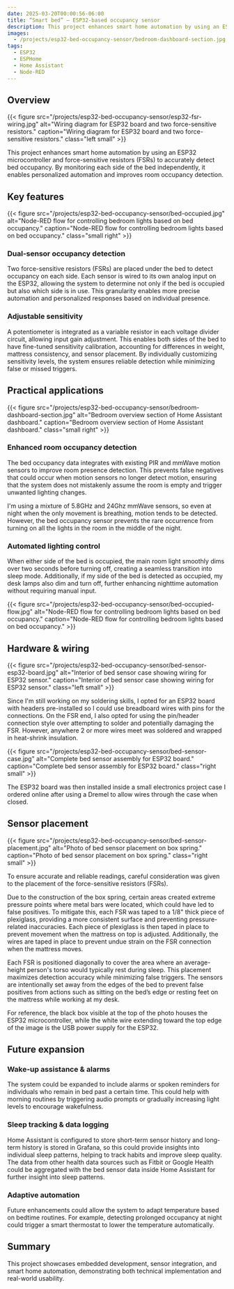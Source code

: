 ```yaml
---
date: 2025-03-20T00:00:56-06:00
title: “Smart bed” – ESP32-based occupancy sensor
description: This project enhances smart home automation by using an ESP32 microcontroller and force-sensitive resistors (FSRs) to accurately detect bed occupancy. By monitoring each side of the bed independently, it enables personalized automation and improves room occupancy detection.
images:
  - /projects/esp32-bed-occupancy-sensor/bedroom-dashboard-section.jpg
tags:
  - ESP32
  - ESPHome
  - Home Assistant
  - Node-RED
---
```

## **Overview**

{{< figure src="/projects/esp32-bed-occupancy-sensor/esp32-fsr-wiring.jpg" alt="Wiring diagram for ESP32 board and two force-sensitive resistors." caption="Wiring diagram for ESP32 board and two force-sensitive resistors." class="left small" >}}

This project enhances smart home automation by using an ESP32 microcontroller and force-sensitive resistors (FSRs) to accurately detect bed occupancy. By monitoring each side of the bed independently, it enables personalized automation and improves room occupancy detection.

## **Key features**

{{< figure src="/projects/esp32-bed-occupancy-sensor/bed-occupied.jpg" alt="Node-RED flow for controlling bedroom lights based on bed occupancy." caption="Node-RED flow for controlling bedroom lights based on bed occupancy." class="small right" >}}

### Dual-sensor occupancy detection

Two force-sensitive resistors (FSRs) are placed under the bed to detect occupancy on each side. Each sensor is wired to its own analog input on the ESP32, allowing the system to determine not only if the bed is occupied but also which side is in use. This granularity enables more precise automation and personalized responses based on individual presence.

### Adjustable sensitivity

A potentiometer is integrated as a variable resistor in each voltage divider circuit, allowing input gain adjustment. This enables both sides of the bed to have fine-tuned sensitivity calibration, accounting for differences in weight, mattress consistency, and sensor placement. By individually customizing sensitivity levels, the system ensures reliable detection while minimizing false or missed triggers.

## **Practical applications**

{{< figure src="/projects/esp32-bed-occupancy-sensor/bedroom-dashboard-section.jpg" alt="Bedroom overview section of Home Assistant dashboard." caption="Bedroom overview section of Home Assistant dashboard." class="small right" >}}

### Enhanced room occupancy detection

The bed occupancy data integrates with existing PIR and mmWave motion sensors to improve room presence detection. This prevents false negatives that could occur when motion sensors no longer detect motion, ensuring that the system does not mistakenly assume the room is empty and trigger unwanted lighting changes.

I'm using a mixture of 5.8GHz and 24Ghz mmWave sensors, so even at night when the only movement is breathing, motion tends to be detected. However, the bed occupancy sensor prevents the rare occurrence from turning on all the lights in the room in the middle of the night.

### Automated lighting control

When either side of the bed is occupied, the main room light smoothly dims over two seconds before turning off, creating a seamless transition into sleep mode. Additionally, if my side of the bed is detected as occupied, my desk lamps also dim and turn off, further enhancing nighttime automation without requiring manual input.

{{< figure src="/projects/esp32-bed-occupancy-sensor/bed-occupied-flow.jpg" alt="Node-RED flow for controlling bedroom lights based on bed occupancy." caption="Node-RED flow for controlling bedroom lights based on bed occupancy." >}}

## **Hardware & wiring**

{{< figure src="/projects/esp32-bed-occupancy-sensor/bed-sensor-esp32-board.jpg" alt="Interior of bed sensor case showing wiring for ESP32 sensor." caption="Interior of bed sensor case showing wiring for ESP32 sensor." class="left small" >}}


Since I'm still working on my soldering skills, I opted for an ESP32 board with headers pre-installed so I could use breadboard wires with pins for the connections. On the FSR end, I also opted for using the pin/header connection style over attempting to solder and potentially damaging the FSR. However, anywhere 2 or more wires meet was soldered and wrapped in heat-shrink insulation.

{{< figure src="/projects/esp32-bed-occupancy-sensor/bed-sensor-case.jpg" alt="Complete bed sensor assembly for ESP32 board." caption="Complete bed sensor assembly for ESP32 board." class="right small" >}}

The ESP32 board was then installed inside a small electronics project case I ordered online after using a Dremel to allow wires through the case when closed.

## **Sensor placement**

{{< figure src="/projects/esp32-bed-occupancy-sensor/bed-sensor-placement.jpg" alt="Photo of bed sensor placement on box spring." caption="Photo of bed sensor placement on box spring." class="right small" >}}

To ensure accurate and reliable readings, careful consideration was given to the placement of the force-sensitive resistors (FSRs).

Due to the construction of the box spring, certain areas created extreme pressure points where metal bars were located, which could have led to false positives. To mitigate this, each FSR was taped to a 1/8" thick piece of plexiglass, providing a more consistent surface and preventing pressure-related inaccuracies. Each piece of plexiglass is then taped in place to prevent movement when the mattress on top is adjusted. Additionally, the wires are taped in place to prevent undue strain on the FSR connection when the mattress moves.

Each FSR is positioned diagonally to cover the area where an average-height person's torso would typically rest during sleep. This placement maximizes detection accuracy while minimizing false triggers. The sensors are intentionally set away from the edges of the bed to prevent false positives from actions such as sitting on the bed’s edge or resting feet on the mattress while working at my desk.

For reference, the black box visible at the top of the photo houses the ESP32 microcontroller, while the white wire extending toward the top edge of the image is the USB power supply for the ESP32.

## **Future expansion**

### Wake-up assistance & alarms

The system could be expanded to include alarms or spoken reminders for individuals who remain in bed past a certain time. This could help with morning routines by triggering audio prompts or gradually increasing light levels to encourage wakefulness.

### Sleep tracking & data logging

Home Assistant is configured to store short-term sensor history and long-term history is stored in Grafana, so this could provide insights into individual sleep patterns, helping to track habits and improve sleep quality. The data from other health data sources such as Fitbit or Google Health could be aggregated with the bed sensor data inside Home Assistant for further insight into sleep patterns.

### Adaptive automation

Future enhancements could allow the system to adapt temperature based on bedtime routines. For example, detecting prolonged occupancy at night could trigger a smart thermostat to lower the temperature automatically.

## **Summary**

This project showcases embedded development, sensor integration, and smart home automation, demonstrating both technical implementation and real-world usability.
